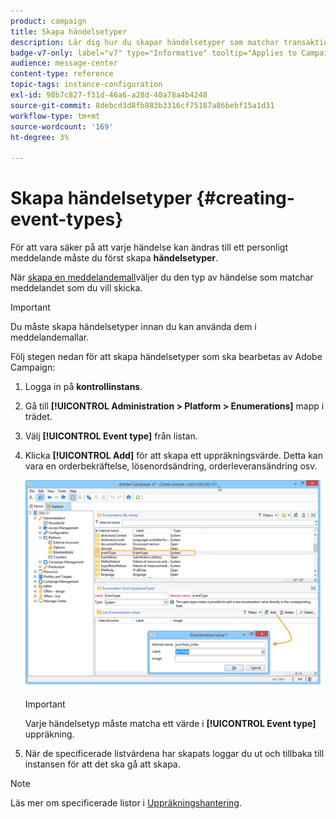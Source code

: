 ```yaml
---
product: campaign
title: Skapa händelsetyper
description: Lär dig hur du skapar händelsetyper som matchar transaktionsmeddelanden som du vill skicka i Adobe Campaign Classic
badge-v7-only: label="v7" type="Informative" tooltip="Applies to Campaign Classic v7 only"
audience: message-center
content-type: reference
topic-tags: instance-configuration
exl-id: 98b7c827-f31d-46a6-a28d-40a78a4b4248
source-git-commit: 8debcd3d8fb883b3316cf75187a86bebf15a1d31
workflow-type: tm+mt
source-wordcount: '169'
ht-degree: 3%

---
```


# Skapa händelsetyper {#creating-event-types}



För att vara säker på att varje händelse kan ändras till ett personligt meddelande måste du först skapa **händelsetyper**.

När [skapa en meddelandemall](../../message-center/using/creating-the-message-template.md)väljer du den typ av händelse som matchar meddelandet som du vill skicka.

>[!IMPORTANT]
>
>Du måste skapa händelsetyper innan du kan använda dem i meddelandemallar.

Följ stegen nedan för att skapa händelsetyper som ska bearbetas av Adobe Campaign:

1. Logga in på **kontrollinstans**.

1. Gå till **[!UICONTROL Administration > Platform > Enumerations]** mapp i trädet.

1. Välj **[!UICONTROL Event type]** från listan.

1. Klicka **[!UICONTROL Add]** för att skapa ett uppräkningsvärde. Detta kan vara en orderbekräftelse, lösenordsändring, orderleveransändring osv.

   ![](assets/messagecenter_eventtype_enum_001.png)

   >[!IMPORTANT]
   >
   >Varje händelsetyp måste matcha ett värde i **[!UICONTROL Event type]** uppräkning.

1. När de specificerade listvärdena har skapats loggar du ut och tillbaka till instansen för att det ska gå att skapa.

>[!NOTE]
>
>Läs mer om specificerade listor i [Uppräkningshantering](../../platform/using/managing-enumerations.md).


